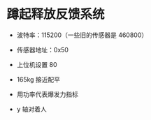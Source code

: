 <!--
 * @Author      : Mr.bin
 * @Date        : 2023-11-21 09:12:16
 * @LastEditTime: 2024-03-26 09:30:41
 * @Description : energy-n14-e13-standalone-squat-release
-->

# 蹲起释放反馈系统

- 波特率：115200（一些旧的传感器是 460800）
- 传感器地址：0x50
- 上位机设置 80
- 165kg 接近配平

- 用功率代表爆发力指标

- y 轴对着人
